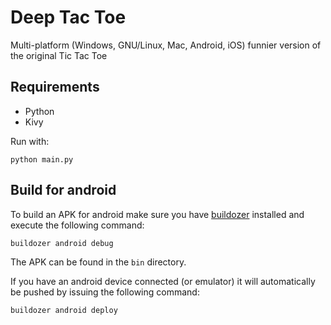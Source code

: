 # Deep Tac Toe
Multi-platform (Windows, GNU/Linux, Mac, Android, iOS) funnier version of the original Tic Tac Toe

## Requirements

* Python
* Kivy

Run with:

```python main.py```

## Build for android

To build an APK for android make sure you have [buildozer](https://github.com/kivy/buildozer) installed and execute the following command:

```buildozer android debug```

The APK can be found in the `bin` directory.

If you have an android device connected (or emulator) it will automatically be pushed by issuing the following command:

```buildozer android deploy```

